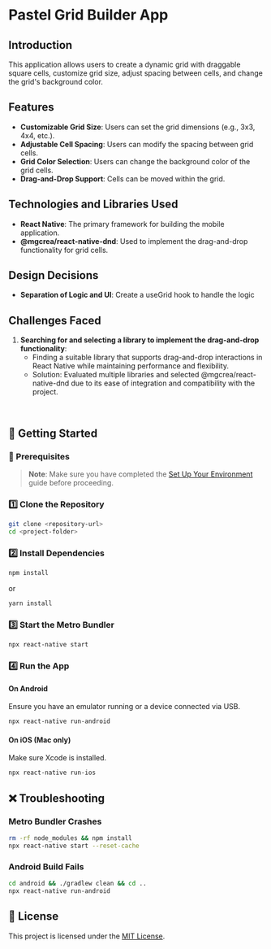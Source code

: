 # Pastel Grid Builder App

## Introduction
This application allows users to create a dynamic grid with draggable square cells, customize grid size, adjust spacing between cells, and change the grid's background color.


## Features
- **Customizable Grid Size**: Users can set the grid dimensions (e.g., 3x3, 4x4, etc.).
- **Adjustable Cell Spacing**: Users can modify the spacing between grid cells.
- **Grid Color Selection**: Users can change the background color of the grid cells.
- **Drag-and-Drop Support**: Cells can be moved within the grid.

## Technologies and Libraries Used
- **React Native**: The primary framework for building the mobile application.
- **@mgcrea/react-native-dnd**: Used to implement the drag-and-drop functionality for grid cells.

## Design Decisions
- **Separation of Logic and UI**: Create a useGrid hook to handle the logic

## Challenges Faced
1. **Searching for and selecting a library to implement the drag-and-drop functionality**:
   - Finding a suitable library that supports drag-and-drop interactions in React Native while maintaining performance and flexibility.
   - Solution: Evaluated multiple libraries and selected @mgcrea/react-native-dnd due to its ease of integration and compatibility with the project.

&emsp;

## 🚀 Getting Started

### 📌 Prerequisites
> **Note**: Make sure you have completed the [Set Up Your Environment](https://reactnative.dev/docs/set-up-your-environment) guide before proceeding.

### 1️⃣ Clone the Repository
```bash
git clone <repository-url>
cd <project-folder>
```

### 2️⃣ Install Dependencies
```bash
npm install
```
or
```bash
yarn install
```

### 3️⃣ Start the Metro Bundler
```bash
npx react-native start
```

### 4️⃣ Run the App
#### **On Android**
Ensure you have an emulator running or a device connected via USB.
```bash
npx react-native run-android
```

#### **On iOS (Mac only)**
Make sure Xcode is installed.
```bash
npx react-native run-ios
```

## ❌ Troubleshooting
### Metro Bundler Crashes
```bash
rm -rf node_modules && npm install
npx react-native start --reset-cache
```

### Android Build Fails
```bash
cd android && ./gradlew clean && cd ..
npx react-native run-android
```

## 📜 License
This project is licensed under the [MIT License](LICENSE).
